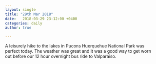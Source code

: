 ```yaml
---
layout: single
title: "29th Mar 2018"
date:   2018-03-29 23:12:00 +0400
categories: daily
author: true

---
```


A leisurely hike to the lakes in Pucons Huerquehue National Park was perfect today. The weather was great and it was a good way to get worn out before our 12 hour overnight bus ride to Valparaiso.
